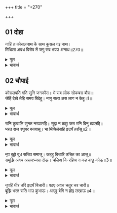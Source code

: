 +++
title = "+270"

+++


## 01 दोहा
नाहिं त कोसलनाथ कें साथ कुसल गइ नाथ।  
मिथिला अवध बिसेष तें जगु सब भयउ अनाथ॥270॥  

<details><summary>मूल</summary>

नाहिं त कोसलनाथ कें साथ कुसल गइ नाथ।  
मिथिला अवध बिसेष तें जगु सब भयउ अनाथ॥270॥  
</details>

<details><summary>भावार्थ</summary>

नहीं तो हे नाथ! कुशल-क्षेम तो सब कोसलनाथ दशरथजी के साथ ही चली गई। (उनके चले जाने से) यों तो सारा जगत ही अनाथ (स्वामी के बिना असहाय) हो गया, किन्तु मिथिला और अवध तो विशेष रूप से अनाथ हो गया॥270॥  
</details>




## 02 चौपाई
कोसलपति गति सुनि जनकौरा। भे सब लोक सोकबस बौरा॥  
जेहिं देखे तेहि समय बिदेहू। नामु सत्य अस लाग न केहू॥1॥  

<details><summary>मूल</summary>

कोसलपति गति सुनि जनकौरा। भे सब लोक सोकबस बौरा॥  
जेहिं देखे तेहि समय बिदेहू। नामु सत्य अस लाग न केहू॥1॥  
</details>

<details><summary>भावार्थ</summary>

अयोध्यानाथ की गति (दशरथजी का मरण) सुनकर जनकपुर वासी सभी लोग शोकवश बावले हो गए (सुध-बुध भूल गए)। उस समय जिन्होन्ने विदेह को (शोकमग्न) देखा, उनमें से किसी को ऐसा न लगा कि उनका विदेह (देहाभिमानरहित) नाम सत्य है! (क्योङ्कि देहभिमान से शून्य पुरुष को शोक कैसा?)॥1॥  
</details>

रानि कुचालि सुनत नरपालहि। सूझ न कछु जस मनि बिनु ब्यालहि॥  
भरत राज रघुबर बनबासू। भा मिथिलेसहि हृदयँ हराँसू॥2॥  

<details><summary>मूल</summary>

रानि कुचालि सुनत नरपालहि। सूझ न कछु जस मनि बिनु ब्यालहि॥  
भरत राज रघुबर बनबासू। भा मिथिलेसहि हृदयँ हराँसू॥2॥  
</details>

<details><summary>भावार्थ</summary>

रानी की कुचाल सुनकर राजा जनकजी को कुछ सूझ न पडा, जैसे मणि के बिना साँप को नहीं सूझता। फिर भरतजी को राज्य और श्री रामचन्द्रजी को वनवास सुनकर मिथिलेश्वर जनकजी के हृदय में बडा दुःख हुआ॥2॥  
</details>

नृप बूझे बुध सचिव समाजू। कहहु बिचारि उचित का आजू॥  
समुझि अवध असमञ्जस दोऊ। चलिअ कि रहिअ न कह कछु कोऊ॥3॥  

<details><summary>मूल</summary>

नृप बूझे बुध सचिव समाजू। कहहु बिचारि उचित का आजू॥  
समुझि अवध असमञ्जस दोऊ। चलिअ कि रहिअ न कह कछु कोऊ॥3॥  
</details>

<details><summary>भावार्थ</summary>

राजा ने विद्वानों और मन्त्रियों के समाज से पूछा कि विचारकर कहिए, आज (इस समय) क्या करना उचित है? अयोध्या की दशा समझकर और दोनों प्रकार से असमञ्जस जानकर 'चलिए या रहिए?' किसी ने कुछ नहीं कहा॥3॥  
</details>

नृपहिं धीर धरि हृदयँ बिचारी। पठए अवध चतुर चर चारी॥  
बूझि भरत सति भाउ कुभाऊ। आएहु बेगि न होइ लखाऊ॥4॥  

<details><summary>मूल</summary>

नृपहिं धीर धरि हृदयँ बिचारी। पठए अवध चतुर चर चारी॥  
बूझि भरत सति भाउ कुभाऊ। आएहु बेगि न होइ लखाऊ॥4॥  
</details>

<details><summary>भावार्थ</summary>

(जब किसी ने कोई सम्मति नहीं दी) तब राजा ने धीरज धर हृदय में विचारकर चार चतुर गुप्तचर (जासूस) अयोध्या को भेजे (और उनसे कह दिया कि) तुम लोग (श्री रामजी के प्रति) भरतजी के सद्भाव (अच्छे भाव, प्रेम) या दुर्भाव (बुरा भाव, विरोध) का (यथार्थ) पता लगाकर जल्दी लौट आना, किसी को तुम्हारा पता न लगने पावे॥4॥  
</details>

